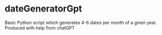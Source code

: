 # dateGeneratorGpt
Basic Python script which generates 4-6 dates per month of a given year. Produced with help from chatGPT
